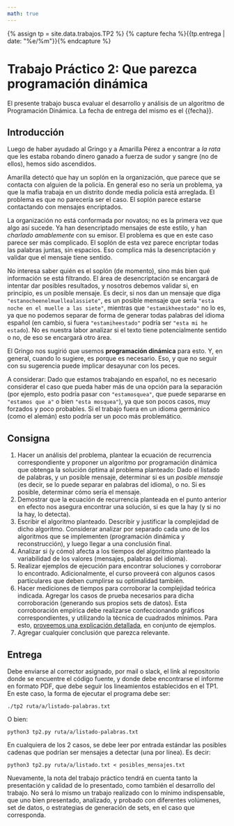 ```yaml
---
math: true
---
```


{% assign tp = site.data.trabajos.TP2 %}
{% capture fecha %}{{tp.entrega | date: "%e/%m"}}{% endcapture %}

# Trabajo Práctico 2: Que parezca programación dinámica

El presente trabajo busca evaluar el desarrollo y análisis de un algoritmo 
de Programación Dinámica. 
La fecha de entrega del mismo es el {{fecha}}.

## Introducción

Luego de haber ayudado al Gringo y a Amarilla Pérez a encontrar a _la rata_
que les estaba robando dinero ganado a fuerza de sudor y sangre (no de ellos),
hemos sido ascendidos.

Amarilla detectó que hay un soplón en la organización, que parece que se contacta
con alguien de la policía. En general eso no sería un problema, ya que la mafia
trabaja en un distrito donde media policía está arreglada. El problema es que
no parecería ser el caso. El soplón parece estarse contactando con mensajes encriptados.

La organización no está conformada por novatos; no es la primera vez que algo así sucede. 
Ya han desencriptado mensajes de este estilo, y han _charlado amablemente_ con su emisor. 
El problema es que en este caso parece ser más complicado. El soplón de esta vez parece
encriptar todas las palabras juntas, sin espacios. Eso complica más la desencriptación
y validar que el mensaje tiene sentido. 

No interesa saber quién es el soplón (de momento), sino más bien qué información se está filtrando. 
El área de desencriptación se encargará de intentar dar posibles resultados, y nosotros debemos
validar si, en principio, es un posible mensaje. Es decir, si nos dan un mensaje que diga 
`"estanocheenelmuellealassiete"`, es un posible mensaje que sería `"esta noche en el muelle a las siete"`,
mientras que `"estamikheestado"` no lo es, ya que no podemos separar de forma de generar todas palabras
del idioma español (en cambio, si fuera `"estamiheestado"` podría ser `"esta mi he estado`). No es 
nuestra labor analizar si el texto tiene potencialmente sentido o no, de eso se encargará otro área.

El Gringo nos sugirió que usemos **programación dinámica** para esto. Y, en general, cuando lo sugiere, 
es porque es necesario. Eso, y que no seguir con su sugerencia puede implicar desayunar con los peces. 

A considerar: Dado que estamos trabajando en español, no es necesario considerar el caso que pueda haber más de una
opción para la separación (por ejemplo, esto podría pasar con `"estamosquea"`, que puede separarse
en `"estamos que a"` o bien `"esta mosquea"`), ya que son pocos casos, muy forzados y poco probables. 
Si el trabajo fuera en un idioma germánico (como el alemán) esto podría ser un poco más problemático. 


## Consigna

1. 	Hacer un análisis del problema, plantear la ecuación de recurrencia correspondiente
	y proponer un algoritmo por programación dinámica 
	que obtenga la solución óptima al problema planteado: Dado el listado de palabras, 
	y un posible mensaje, determinar si es un _posible mensaje_ (es decir, se lo puede
	separar en palabras del idioma), o no. Si es posible, determinar cómo sería el mensaje. 
2. 	Demostrar que la ecuación de recurrencia planteada en el punto anterior en efecto nos asegura
	encontrar una solución, si es que la hay (y si no la hay, lo detecta).
3.	Escribir el algoritmo planteado. Describir y justificar la complejidad de dicho algoritmo. Considerar
	analizar por separado cada uno de los algoritmos que se implementen (programación dinámica y 
	reconstrucción), y luego llegar a una conclusión final. 
4. 	Analizar si (y cómo) afecta a los tiempos del algoritmo planteado la variabilidad de los valores
	(mensajes, palabras del idioma).
5. 	Realizar ejemplos de ejecución para encontrar soluciones y corroborar lo encontrado. Adicionalmente, 
	el curso proveerá con algunos casos particulares que deben cumplirse su optimalidad también. 
6. 	Hacer mediciones de tiempos para corroborar la complejidad teórica indicada. 
	Agregar los casos de prueba necesarios para dicha corroboración (generando sus propios sets de datos).
	Esta corroboración empírica debe realizarse confeccionando gráficos correspondientes, y utilizando la 
	técnica de cuadrados mínimos. Para esto, 
	[proveemos una explicación detallada](https://github.com/algoritmos-rw/tda_ejemplos/blob/main/analisis_complejidad/cuadrados_minimos.ipynb),
	en conjunto de ejemplos. 
7.	Agregar cualquier conclusión que parezca relevante.  


## Entrega

Debe enviarse al corrector asignado, por mail o slack, el link
al repositorio donde se encuentre el código fuente, y donde debe encontrarse
el informe en formato PDF, que debe seguir los lineamientos establecidos en el TP1. 
En este caso, la forma de ejecutar el programa debe ser: 

```
./tp2 ruta/a/listado-palabras.txt
```
O bien: 
```
python3 tp2.py ruta/a/listado-palabras.txt
```

En cualquiera de los 2 casos, se debe leer por entrada estándar las posibles cadenas que podrían
ser mensajes a detectar (una por línea). Es decir: 
```
python3 tp2.py ruta/a/listado.txt < posibles_mensajes.txt
```

Nuevamente, la nota del trabajo práctico tendrá en cuenta tanto la presentación y calidad de lo presentado, 
como también el desarrollo del trabajo. No será lo mismo un trabajo realizado con lo mínimo
indispensable, que uno bien presentado, analizado, y probado con diferentes volúmenes, set de 
datos, o estrategias de generación de sets, en el caso que corresponda. 


